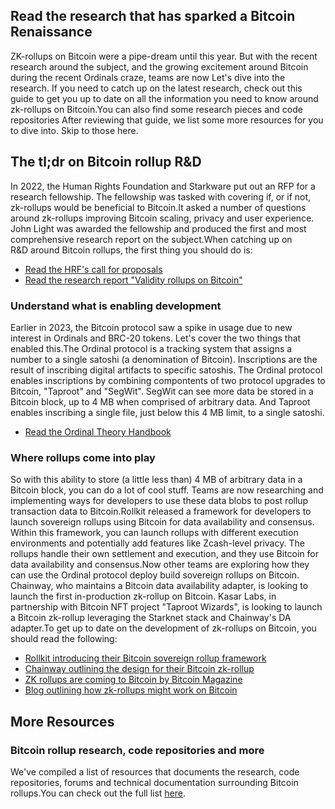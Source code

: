 ## Read the research that has sparked a Bitcoin Renaissance

ZK-rollups on Bitcoin were a pipe-dream until this year. But with the recent research around the subject, and the growing excitement around Bitcoin during the recent Ordinals craze, teams are now Let's dive into the research. If you need to catch up on the latest research, check out this guide to get you up to date on all the information you need to know around zk-rollups on Bitcoin.You can also find some research pieces and code repositories After reviewing that guide, we list some more resources for you to dive into. Skip to those here.

## The tl;dr on Bitcoin rollup R&D

In 2022, the Human Rights Foundation and Starkware put out an RFP for a research fellowship. The fellowship was tasked with covering if, or if not, zk-rollups would be beneficial to Bitcoin.It asked a number of questions around zk-rollups improving Bitcoin scaling, privacy and user experience. John Light was awarded the fellowship and produced the first and most comprehensive research report on the subject.When catching up on R&D around Bitcoin rollups, the first thing you should do is:

- [Read the HRF's call for proposals](https://hrf.org/zkrollups)
- [Read the research report "Validity rollups on Bitcoin"](https://bitcoinrollups.org/)

### Understand what is enabling development

Earlier in 2023, the Bitcoin protocol saw a spike in usage due to new interest in Ordinals and BRC-20 tokens. Let's cover the two things that enabled this.The Ordinal protocol is a tracking system that assigns a number to a single satoshi (a denomination of Bitcoin). Inscriptions are the result of inscribing digital artifacts to specific satoshis. The Ordinal protocol enables inscriptions by combining compontents of two protocol upgrades to Bitcoin, "Taproot" and "SegWit". SegWit can see more data be stored in a Bitcoin block, up to 4 MB when comprised of arbitrary data. And Taproot enables inscribing a single file, just below this 4 MB limit, to a single satoshi.

- [Read the Ordinal Theory Handbook](https://docs.ordinals.com/inscriptions.html)

### Where rollups come into play

So with this ability to store (a little less than) 4 MB of arbitrary data in a Bitcoin block, you can do a lot of cool stuff. Teams are now researching and implementing ways for developers to use these data blobs to post rollup transaction data to Bitcoin.Rollkit released a framework for developers to launch sovereign rollups using Bitcoin for data availability and consensus. Within this framework, you can launch rollups with different execution environments and potentially add features like Zcash-level privacy. The rollups handle their own settlement and execution, and they use Bitcoin for data availability and consensus.Now other teams are exploring how they can use the Ordinal protocol deploy build sovereign rollups on Bitcoin. Chainway, who maintains a Bitcoin data availability adapter, is looking to launch the first in-production zk-rollup on Bitcoin. Kasar Labs, in partnership with Bitcoin NFT project "Taproot Wizards", is looking to launch a Bitcoin zk-rollup leveraging the Starknet stack and Chainway's DA adapter.To get up to date on the development of zk-rollups on Bitcoin, you should read the following:

- [Rollkit introducing their Bitcoin sovereign rollup framework](https://rollkit.dev/blog/sovereign-rollups-on-bitcoin)
- [Chainway outlining the design for their Bitcoin zk-rollup](https://medium.com/@chainway_xyz/a-sovereign-zk-rollup-on-bitcoin-full-bitcoin-security-without-a-soft-fork-ca0389a0b658)
- [ZK rollups are coming to Bitcoin by Bitcoin Magazine](https://bitcoinmagazine.com/technical/zk-rollups-are-coming-to-bitcoin-heres-all-you-need-to-know)
- [Blog outlining how zk-rollups might work on Bitcoin](https://trustmachines.co/learn/what-are-rollups-and-how-can-they-work-on-bitcoin/)

## More Resources

### Bitcoin rollup research, code repositories and more

We've compiled a list of resources that documents the research, code repositories, forums and technical documentation surrounding Bitcoin rollups.You can check out the full list [here](https://bitcoinrollups.io/research-links).
